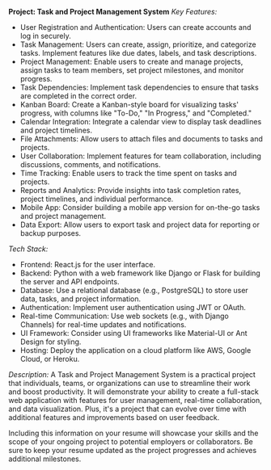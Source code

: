 **Project: Task and Project Management System**
*Key Features:*
- User Registration and Authentication: Users can create accounts and log in securely.
- Task Management: Users can create, assign, prioritize, and categorize tasks. Implement features like due dates, labels, and task descriptions.
- Project Management: Enable users to create and manage projects, assign tasks to team members, set project milestones, and monitor progress.
- Task Dependencies: Implement task dependencies to ensure that tasks are completed in the correct order.
- Kanban Board: Create a Kanban-style board for visualizing tasks' progress, with columns like "To-Do," "In Progress," and "Completed."
- Calendar Integration: Integrate a calendar view to display task deadlines and project timelines.
- File Attachments: Allow users to attach files and documents to tasks and projects.
- User Collaboration: Implement features for team collaboration, including discussions, comments, and notifications.
- Time Tracking: Enable users to track the time spent on tasks and projects.
- Reports and Analytics: Provide insights into task completion rates, project timelines, and individual performance.
- Mobile App: Consider building a mobile app version for on-the-go tasks and project management.
- Data Export: Allow users to export task and project data for reporting or backup purposes.

*Tech Stack:*
- Frontend: React.js for the user interface.
- Backend: Python with a web framework like Django or Flask for building the server and API endpoints.
- Database: Use a relational database (e.g., PostgreSQL) to store user data, tasks, and project information.
- Authentication: Implement user authentication using JWT or OAuth.
- Real-time Communication: Use web sockets (e.g., with Django Channels) for real-time updates and notifications.
- UI Framework: Consider using UI frameworks like Material-UI or Ant Design for styling.
- Hosting: Deploy the application on a cloud platform like AWS, Google Cloud, or Heroku.

*Description:*
A Task and Project Management System is a practical project that individuals, teams, or organizations can use to streamline their work and boost productivity. It will demonstrate your ability to create a full-stack web application with features for user management, real-time collaboration, and data visualization. Plus, it's a project that can evolve over time with additional features and improvements based on user feedback.

Including this information on your resume will showcase your skills and the scope of your ongoing project to potential employers or collaborators. Be sure to keep your resume updated as the project progresses and achieves additional milestones.
